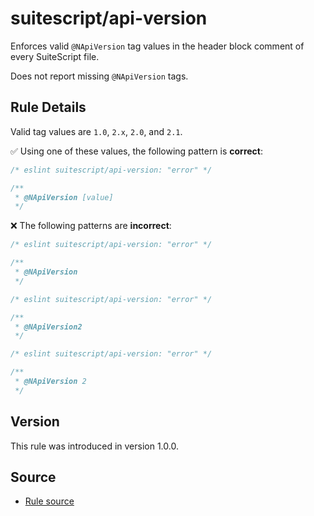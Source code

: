 # suitescript/api-version

Enforces valid `@NApiVersion` tag values in the header block comment of every SuiteScript file.

Does not report missing `@NApiVersion` tags.

## Rule Details

Valid tag values are `1.0`, `2.x`, `2.0`, and `2.1`.

:white_check_mark: Using one of these values, the following pattern is **correct**:

```js
/* eslint suitescript/api-version: "error" */

/**
 * @NApiVersion [value]
 */
```

:x: The following patterns are **incorrect**:

```js
/* eslint suitescript/api-version: "error" */

/**
 * @NApiVersion
 */
```

```js
/* eslint suitescript/api-version: "error" */

/**
 * @NApiVersion2
 */
```

```js
/* eslint suitescript/api-version: "error" */

/**
 * @NApiVersion 2
 */
```

## Version

This rule was introduced in version 1.0.0.

## Source

- [Rule source](../../lib/rules/api-version.js)
